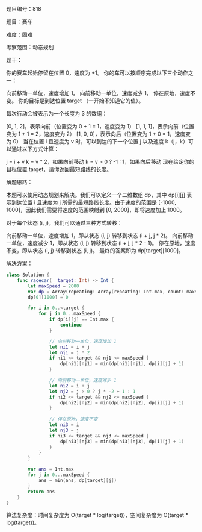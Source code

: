 题目编号：818

题目：赛车

难度：困难

考察范围：动态规划

题干：

你的赛车起始停留在位置 0，速度为 +1。 你的车可以按顺序完成以下三个动作之一：

向前移动一单位，速度增加 1。
向前移动一单位，速度减少 1。
停在原地，速度不变。
你的目标是到达位置 target （一开始不知道它的值）。

每次行动会被表示为一个长度为 3 的数组：

[0, 1, 2]，表示向前（位置变为 0 + 1 = 1，速度变为 1）
[1, 1, 1]，表示向前（位置变为 1 + 1 = 2，速度变为 2）
[1, 0, 0]，表示向后（位置变为 1 + 0 = 1，速度变为 0）
当在位置 i 且速度为 v 时，可以到达的下一个位置 j 以及速度 k（j，k）可以通过以下方式计算：

j = i + v
k = v * 2，如果向前移动
k = v > 0 ? -1 : 1，如果向后移动
现在给定你的目标位置 target，请你返回最短路线的长度。

解题思路：

本题可以使用动态规划来解决。我们可以定义一个二维数组 dp，其中 dp[i][j] 表示到达位置 i 且速度为 j 所需的最短路线长度。由于速度的范围是 [-1000, 1000]，因此我们需要将速度的范围映射到 [0, 2000]，即将速度加上 1000。

对于每个状态 (i, j)，我们可以通过三种方式转移：

向前移动一单位，速度增加 1，即从状态 (i, j) 转移到状态 (i + j, j * 2)。
向前移动一单位，速度减少 1，即从状态 (i, j) 转移到状态 (i + j, j * 2 - 1)。
停在原地，速度不变，即从状态 (i, j) 转移到状态 (i, j)。
最终的答案即为 dp[target][1000]。

解决方案：

```swift
class Solution {
    func racecar(_ target: Int) -> Int {
        let maxSpeed = 2000
        var dp = Array(repeating: Array(repeating: Int.max, count: maxSpeed + 1), count: target + 1)
        dp[0][1000] = 0

        for i in 0..<target {
            for j in 0...maxSpeed {
                if dp[i][j] == Int.max {
                    continue
                }

                // 向前移动一单位，速度增加 1
                let ni1 = i + j
                let nj1 = j * 2
                if ni1 <= target && nj1 <= maxSpeed {
                    dp[ni1][nj1] = min(dp[ni1][nj1], dp[i][j] + 1)
                }

                // 向前移动一单位，速度减少 1
                let ni2 = i + j
                let nj2 = j > 0 ? j * -2 + 1 : 1
                if ni2 <= target && nj2 <= maxSpeed {
                    dp[ni2][nj2] = min(dp[ni2][nj2], dp[i][j] + 1)
                }

                // 停在原地，速度不变
                let ni3 = i
                let nj3 = j
                if ni3 <= target && nj3 <= maxSpeed {
                    dp[ni3][nj3] = min(dp[ni3][nj3], dp[i][j] + 1)
                }
            }
        }

        var ans = Int.max
        for j in 0...maxSpeed {
            ans = min(ans, dp[target][j])
        }
        return ans
    }
}
```

算法复杂度：时间复杂度为 O(target * log(target))，空间复杂度为 O(target * log(target))。